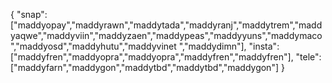 {
  "snap":  ["maddyopay","maddyrawn","maddytada","maddyranj","maddytrem","maddyaqwe","maddyviin","maddyzaen","maddypeas","maddyyuns","maddymaco","maddyosd","maddyhutu","maddyvinet ","maddydimn"],
  "insta": ["maddyfren","maddyopra","maddyopra","maddyfren","maddyfren"],
  "tele":  ["maddyfarn","maddygon","maddytbd","maddytbd","maddygon"]
}

